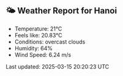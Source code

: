 <!-- WEATHER-START -->
## 🌤 Weather Report for Hanoi

- Temperature: 21°C
- Feels like: 20.83°C
- Conditions: overcast clouds
- Humidity: 64%
- Wind Speed: 6.24 m/s

Last updated: 2025-03-15 20:20:23 UTC
<!-- WEATHER-END -->
